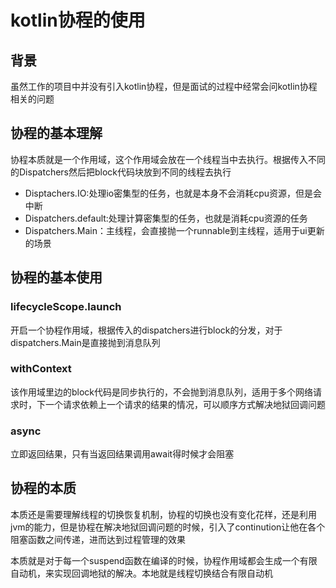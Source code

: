# kotlin协程的使用

## 背景
虽然工作的项目中并没有引入kotlin协程，但是面试的过程中经常会问kotlin协程相关的问题


## 协程的基本理解

协程本质就是一个作用域，这个作用域会放在一个线程当中去执行。根据传入不同的Dispatchers然后把block代码块放到不同的线程去执行
- Disptachers.IO:处理io密集型的任务，也就是本身不会消耗cpu资源，但是会中断
- Dispatchers.default:处理计算密集型的任务，也就是消耗cpu资源的任务
- Dispatchers.Main：主线程，会直接抛一个runnable到主线程，适用于ui更新的场景

## 协程的基本使用

### lifecycleScope.launch

开启一个协程作用域，根据传入的dispatchers进行block的分发，对于dispatchers.Main是直接抛到消息队列

### withContext

该作用域里边的block代码是同步执行的，不会抛到消息队列，适用于多个网络请求时，下一个请求依赖上一个请求的结果的情况，可以顺序方式解决地狱回调问题

### async

立即返回结果，只有当返回结果调用await得时候才会阻塞





## 协程的本质


本质还是需要理解线程的切换恢复机制，协程的切换也没有变化花样，还是利用jvm的能力，但是协程在解决地狱回调问题的时候，引入了continution让他在各个阻塞函数之间传递，进而达到过程管理的效果

本质就是对于每一个suspend函数在编译的时候，协程作用域都会生成一个有限自动机，来实现回调地狱的解决。本地就是线程切换结合有限自动机


